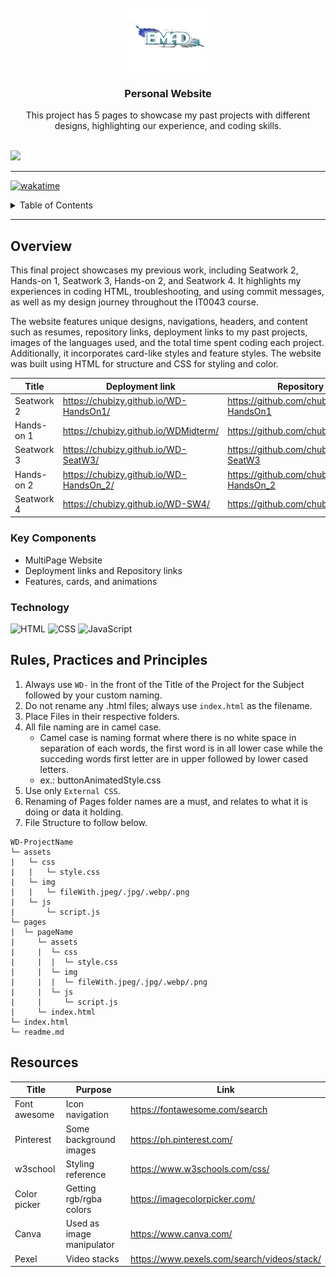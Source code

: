 <a name="readme-top">

<br/>

<br />
<div align="center">
  <a href="https://github.com/chubizy/">
  <!-- TODO: If you want to add logo or banner you can add it here -->
    <img src="./assets/img/Bloogoo_Dantic.png" alt="" width="130" height="100">
  </a>
<!-- TODO: Change Title to the name of the title of your Project -->
  <h3 align="center">Personal Website</h3>
</div>
<!-- TODO: Make a short description -->
<div align="center">
  This project has 5 pages to showcase my past projects with different designs, highlighting our experience, and coding skills.
</div>

<br />

<!-- TODO: Change the zyx-0314 into your github username  -->
<!-- TODO: Change the WD-Template-Project into the same name of your folder -->
![](https://visit-counter.vercel.app/counter.png?page=chubizy/Wd-Finals)

---

<a href="https://wakatime.com/badge/user/018ee58b-357b-4f61-b0ad-d2546ca042bf/project/c0d92dbf-fffa-4641-a7db-b176b13001b8"><img src="https://wakatime.com/badge/user/018ee58b-357b-4f61-b0ad-d2546ca042bf/project/c0d92dbf-fffa-4641-a7db-b176b13001b8.svg" alt="wakatime"></a>
<br />

<!-- TODO: If you want to add more layers for your readme -->
<details>
  <summary>Table of Contents</summary>
  <ol>
    <li>
      <a href="#overview">Overview</a>
      <ol>
        <li>
          <a href="#key-components">Key Components</a>
        </li>
        <li>
          <a href="#technology">Technology</a>
        </li>
      </ol>
    </li>
    <li>
      <a href="#rule,-practices-and-principles">Rules, Practices and Principles</a>
    </li>
    <li>
      <a href="#resources">Resources</a>
    </li>
  </ol>
</details>

---

## Overview

<!-- TODO: To be changed -->
<!-- The following are just sample -->
This final project showcases my previous work, including Seatwork 2, Hands-on 1, Seatwork 3, Hands-on 2, and Seatwork 4. It highlights my experiences in coding HTML, troubleshooting, and using commit messages, as well as my design journey throughout the IT0043 course.

The website features unique designs, navigations, headers, and content such as resumes, repository links, deployment links to my past projects, images of the languages used, and the total time spent coding each project. Additionally, it incorporates card-like styles and feature styles. The website was built using HTML for structure and CSS for styling and color.

| Title | Deployment link | Repository link |
|-|-|-|
| Seatwork 2 | https://chubizy.github.io/WD-HandsOn1/ | https://github.com/chubizy/WD-HandsOn1 |
| Hands-on 1 | https://chubizy.github.io/WDMidterm/ | https://github.com/chubizy/WDMidterm |
| Seatwork 3 | https://chubizy.github.io/WD-SeatW3/ | https://github.com/chubizy/WD-SeatW3 |
| Hands-on 2 | https://chubizy.github.io/WD-HandsOn_2/ | https://github.com/chubizy/WD-HandsOn_2 |
| Seatwork 4 | https://chubizy.github.io/WD-SW4/ | https://github.com/chubizy/WD-SW4 |


### Key Components
<!-- TODO: List of Key Components -->
<!-- The following are just sample -->
- MultiPage Website
- Deployment links and Repository links
- Features, cards, and animations

### Technology
<!-- TODO: List of Technology Used -->
![HTML](https://img.shields.io/badge/HTML-E34F26?style=for-the-badge&logo=html5&logoColor=white)
![CSS](https://img.shields.io/badge/CSS-1572B6?style=for-the-badge&logo=css3&logoColor=white)
![JavaScript](https://img.shields.io/badge/JavaScript-F7DF1E?style=for-the-badge&logo=javascript&logoColor=white)

## Rules, Practices and Principles
1. Always use `WD-` in the front of the Title of the Project for the Subject followed by your custom naming.
2. Do not rename any .html files; always use `index.html` as the filename.
3. Place Files in their respective folders.
4. All file naming are in camel case.
   - Camel case is naming format where there is no white space in separation of each words, the first word is in all lower case while the succeding words first letter are in upper followed by lower cased letters.
   - ex.: buttonAnimatedStyle.css
5. Use only `External CSS`.
6. Renaming of Pages folder names are a must, and relates to what it is doing or data it holding.
7. File Structure to follow below.

```
WD-ProjectName
└─ assets
|   └─ css
|   |   └─ style.css
|   └─ img
|   |   └─ fileWith.jpeg/.jpg/.webp/.png
|   └─ js
|       └─ script.js
└─ pages
|  └─ pageName
|     └─ assets
|     |  └─ css
|     |  |  └─ style.css
|     |  └─ img
|     |  |  └─ fileWith.jpeg/.jpg/.webp/.png
|     |  └─ js
|     |     └─ script.js
|     └─ index.html
└─ index.html
└─ readme.md
```

## Resources

<!-- TODO: Add References -->
| Title | Purpose | Link |
|-|-|-|
| Font awesome | Icon navigation | https://fontawesome.com/search |
| Pinterest | Some background images | https://ph.pinterest.com/ |
| w3school | Styling reference | https://www.w3schools.com/css/ |
| Color picker | Getting rgb/rgba colors | https://imagecolorpicker.com/ |
| Canva | Used as image manipulator | https://www.canva.com/ |
| Pexel | Video stacks | https://www.pexels.com/search/videos/stack/ |

